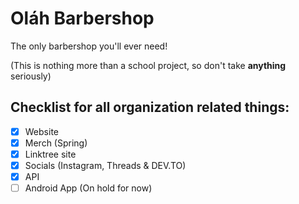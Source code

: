 # Oláh Barbershop
The only barbershop you'll ever need!

(This is nothing more than a school project, so don't take **anything** seriously)

## Checklist for all organization related things:
- [X] Website
- [X] Merch (Spring)
- [X] Linktree site
- [X] Socials (Instagram, Threads & DEV.TO)
- [X] API
- [ ] Android App (On hold for now)
